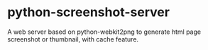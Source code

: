 python-screenshot-server
========================

A web server based on python-webkit2png to generate html page screenshot or thumbnail, with cache feature.
